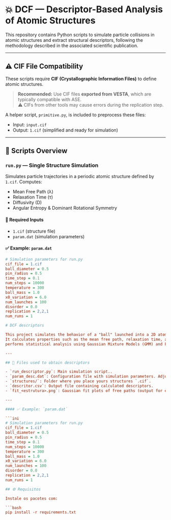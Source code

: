 # 💥 DCF — Descriptor-Based Analysis of Atomic Structures

This repository contains Python scripts to simulate particle collisions in atomic structures and extract structural descriptors, following the methodology described in the associated scientific publication.

---

## ⚠️ CIF File Compatibility

These scripts require **CIF (Crystallographic Information Files)** to define atomic structures.

> **Recommended:** Use CIF files **exported from VESTA**, which are typically compatible with ASE.  
> ⚠️ CIFs from other tools may cause errors during the replication step.

A helper script, `primitive.py`, is included to preprocess these files:
- Input: `input.cif`
- Output: `1.cif` (simplified and ready for simulation)

---

## 📜 Scripts Overview

### `run.py` — Single Structure Simulation

Simulates particle trajectories in a periodic atomic structure defined by `1.cif`. Computes:

- Mean Free Path (λ)
- Relaxation Time (τ)
- Diffusivity (D)
- Angular Entropy & Dominant Rotational Symmetry

#### 🔧 Required Inputs
- `1.cif` (structure file)
- `param.dat` (simulation parameters)

#### ✅ Example: `param.dat`

```ini
# Simulation parameters for run.py
cif_file = 1.cif
ball_diameter = 0.5
pin_radius = 0.5
time_step = 0.1
num_steps = 10000
temperature = 300
ball_mass = 1.0
x0_variation = 6.0
num_launches = 100
disorder = 0.0
replication = 2,2,1
num_runs = 1

# DCF descriptors

This project simulates the behavior of a "ball" launched into a 2D atomic structure obtained from .cif files.
It calculates properties such as the mean free path, relaxation time, and diffusivity. The simulation also
performs statistical analysis using Gaussian Mixture Models (GMM) and Fourier transforms of collision angles.

---

## 📁 Files used to obtain descriptors

- `run_descriptor.py`: Main simulation script..
- `param_desc.dat`: Configuration file with simulation parameters. Adjust the parameters in the param_desc.dat file.
- `structures/`: Folder where you place yours structures `.cif`.
- `descritor.csv`: Output file containing calculated descriptors.
- `fit_<estrutura>.png`: Gaussian fit plots of free paths (output for eache structure).

---

#### ✅ Example: `param.dat`

```ini
# Simulation parameters for run.py
cif_file = 1.cif
ball_diameter = 0.5
pin_radius = 0.5
time_step = 0.1
num_steps = 10000
temperature = 300
ball_mass = 1.0
x0_variation = 6.0
num_launches = 100
disorder = 0.0
replication = 2,2,1
num_runs = 1

## ⚙️ Requisitos

Instale os pacotes com:

```bash
pip install -r requirements.txt

